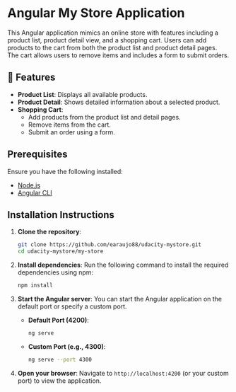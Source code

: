 # Angular My Store Application

This Angular application mimics an online store with features including a product list, product detail view, and a shopping cart. Users can add products to the cart from both the product list and product detail pages. The cart allows users to remove items and includes a form to submit orders.

## 🔧 Features

- **Product List**: Displays all available products.
- **Product Detail**: Shows detailed information about a selected product.
- **Shopping Cart**:
  - Add products from the product list and detail pages.
  - Remove items from the cart.
  - Submit an order using a form.

## Prerequisites

Ensure you have the following installed:

- [Node.js](https://nodejs.org/)
- [Angular CLI](https://angular.io/cli)

## Installation Instructions

1. **Clone the repository**:
   ```bash
   git clone https://github.com/earaujo88/udacity-mystore.git
   cd udacity-mystore/my-store
   ```

2. **Install dependencies**:
   Run the following command to install the required dependencies using npm:
   ```bash
   npm install
   ```

3. **Start the Angular server**:
   You can start the Angular application on the default port or specify a custom port.

   - **Default Port (4200)**:
     ```bash
     ng serve
     ```

   - **Custom Port (e.g., 4300)**:
     ```bash
     ng serve --port 4300
     ```

4. **Open your browser**:
   Navigate to `http://localhost:4200` (or your custom port) to view the application.